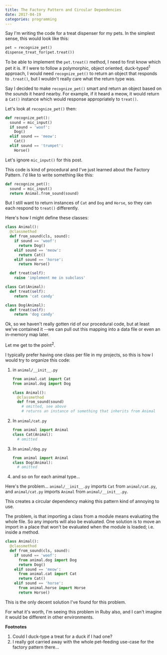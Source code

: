```yaml
---
title: The Factory Pattern and Circular Dependencies
date: 2017-04-19
categories: programming
---
```


Say I'm writing the code for a treat dispenser for my pets. In the
simplest sense, this would look like this:

```python
pet = recognize_pet()
dispense_treat_for(pet.treat())
```

To be able to implement the `pet.treat()` method, I need to first know which pet
it is. If I were to follow a polymorphic, object oriented, duck-typed<sup>1</sup>
approach, I would need `recognize_pet()` to return an object that responds to `.treat()`,
but I wouldn't really care what the return type was.

Say I decided to make `recognize_pet()` smart and return an object based on the _sounds_
it heard nearby. For example, if it heard a meow, it would return a `Cat()` instance which
would response appropriately to `treat()`.

Let's look at `recognize_pet()` then:

```python
def recognize_pet():
  sound = mic_input()
  if sound = 'woof':
    Dog()
  elif sound == 'meow':
    Cat()
  elif sound == 'trumpet':
    Horse()
```

Let's ignore `mic_input()` for this post.

This code is kind of procedural and I've just learned about the Factory Pattern. I'd
like to write something like this:

```python
def recognize_pet():
  sound = mic_input()
  return Animal.from_sound(sound)
```

But I still want to return instances of `Cat` and `Dog` and `Horse`, so they
can each respond to `treat()` differently.

Here's how I might define these classes:

```python
class Animal():
  @classmethod
  def from_sound(cls, sound):
    if sound == 'woof':
      return Dog()
    elif sound == 'meow':
      return Cat()
    elif sound == 'horse':
      return Horse()

  def treat(self):
    raise 'implement me in subclass'

class Cat(Animal):
  def treat(self):
    return 'cat candy'

class Dog(Animal):
  def treat(self):
    return 'dog candy'
```

Ok, so we haven't really gotten rid of our procedural code, but at least we've
contained it --we can pull out this mapping into a data file or even an in-memory
map later.

Let me get to the point<sup>2</sup>.

I typically prefer having one class per file in my projects, so this is how I would
try to organize this code:

1. in `animal/__init__.py`

    ```python
    from animal.cat import Cat
    from animal.dog import Dog

    class Animal():
      @classmethod
      def from_sound(sound)
        # omitted, see above
        # returns an instance of something that inherits from Animal
    ```
1. In `animal/cat.py`

    ```python
    from animal import Animal
    class Cat(Animal):
      # omitted
    ```
1. In `animal/dog.py`

    ```python
    from animal import Animal
    class Dog(Animal):
      # omitted
    ```
1. and so on for each animal type...

Here's the problem... `animal/__init__.py` imports `Cat` from `animal/cat.py`, and
`animal/cat.py` imports `Animal` from `animal/__init__.py`.

This creates a circular dependency making this pattern kind of annoying to use.

The problem, is that importing a class from a module means evaluating the
whole file. So any imports will also be evaluated. One solution is to move an
import in a place that won't be evaluated when the module is loaded; i.e. inside
a method.

```python
class Animal():
  @classmethod
  def from_sound(cls, sound):
    if sound == 'woof':
      from animal.dog import Dog
      return Dog()
    elif sound == 'meow':
      from animal.cat import Cat
      return Cat()
    elif sound == 'horse':
      from animal.horse import Horse
      return Horse()
```

This is the only decent solution I've found for this problem.

For what it's worth, I'm seeing this problem in Ruby also, and I can't imagine it would be
different in other environments.

**Footnotes**

1. Could I duck-type a treat for a duck if I had one?
1. I really got carried away with the whole pet-feeding use-case for the factory pattern there...
